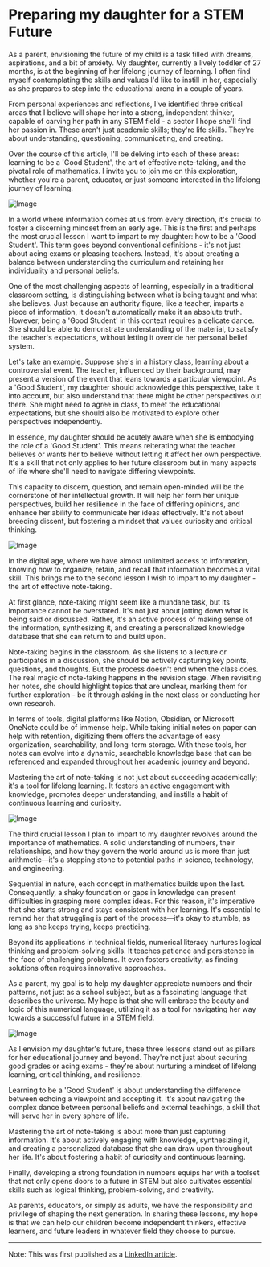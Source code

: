 # Preparing my daughter for a STEM Future

<!--more-->

As a parent, envisioning the future of my child is a task filled with dreams, aspirations, and a bit of anxiety. My daughter, currently a lively toddler of 27 months, is at the beginning of her lifelong journey of learning. I often find myself contemplating the skills and values I'd like to instill in her, especially as she prepares to step into the educational arena in a couple of years.

From personal experiences and reflections, I've identified three critical areas that I believe will shape her into a strong, independent thinker, capable of carving her path in any STEM field - a sector I hope she'll find her passion in. These aren't just academic skills; they're life skills. They're about understanding, questioning, communicating, and creating.

Over the course of this article, I'll be delving into each of these areas: learning to be a 'Good Student', the art of effective note-taking, and the pivotal role of mathematics. I invite you to join me on this exploration, whether you're a parent, educator, or just someone interested in the lifelong journey of learning.

![Image](/images/beyond-abcs-2.png)

In a world where information comes at us from every direction, it's crucial to foster a discerning mindset from an early age. This is the first and perhaps the most crucial lesson I want to impart to my daughter: how to be a 'Good Student'. This term goes beyond conventional definitions - it's not just about acing exams or pleasing teachers. Instead, it's about creating a balance between understanding the curriculum and retaining her individuality and personal beliefs.

One of the most challenging aspects of learning, especially in a traditional classroom setting, is distinguishing between what is being taught and what she believes. Just because an authority figure, like a teacher, imparts a piece of information, it doesn't automatically make it an absolute truth. However, being a 'Good Student' in this context requires a delicate dance. She should be able to demonstrate understanding of the material, to satisfy the teacher's expectations, without letting it override her personal belief system.

Let's take an example. Suppose she's in a history class, learning about a controversial event. The teacher, influenced by their background, may present a version of the event that leans towards a particular viewpoint. As a 'Good Student', my daughter should acknowledge this perspective, take it into account, but also understand that there might be other perspectives out there. She might need to agree in class, to meet the educational expectations, but she should also be motivated to explore other perspectives independently.

In essence, my daughter should be acutely aware when she is embodying the role of a 'Good Student'. This means reiterating what the teacher believes or wants her to believe without letting it affect her own perspective. It's a skill that not only applies to her future classroom but in many aspects of life where she'll need to navigate differing viewpoints.

This capacity to discern, question, and remain open-minded will be the cornerstone of her intellectual growth. It will help her form her unique perspectives, build her resilience in the face of differing opinions, and enhance her ability to communicate her ideas effectively. It's not about breeding dissent, but fostering a mindset that values curiosity and critical thinking.

![Image](/images/beyond-abcs-3.png)

In the digital age, where we have almost unlimited access to information, knowing how to organize, retain, and recall that information becomes a vital skill. This brings me to the second lesson I wish to impart to my daughter - the art of effective note-taking.

At first glance, note-taking might seem like a mundane task, but its importance cannot be overstated. It's not just about jotting down what is being said or discussed. Rather, it's an active process of making sense of the information, synthesizing it, and creating a personalized knowledge database that she can return to and build upon.

Note-taking begins in the classroom. As she listens to a lecture or participates in a discussion, she should be actively capturing key points, questions, and thoughts. But the process doesn't end when the class does. The real magic of note-taking happens in the revision stage. When revisiting her notes, she should highlight topics that are unclear, marking them for further exploration - be it through asking in the next class or conducting her own research.

In terms of tools, digital platforms like Notion, Obsidian, or Microsoft OneNote could be of immense help. While taking initial notes on paper can help with retention, digitizing them offers the advantage of easy organization, searchability, and long-term storage. With these tools, her notes can evolve into a dynamic, searchable knowledge base that can be referenced and expanded throughout her academic journey and beyond.

Mastering the art of note-taking is not just about succeeding academically; it's a tool for lifelong learning. It fosters an active engagement with knowledge, promotes deeper understanding, and instills a habit of continuous learning and curiosity.

![Image](/images/beyond-abcs-4.png)

The third crucial lesson I plan to impart to my daughter revolves around the importance of mathematics. A solid understanding of numbers, their relationships, and how they govern the world around us is more than just arithmetic—it's a stepping stone to potential paths in science, technology, and engineering.

Sequential in nature, each concept in mathematics builds upon the last. Consequently, a shaky foundation or gaps in knowledge can present difficulties in grasping more complex ideas. For this reason, it's imperative that she starts strong and stays consistent with her learning. It's essential to remind her that struggling is part of the process—it's okay to stumble, as long as she keeps trying, keeps practicing.

Beyond its applications in technical fields, numerical literacy nurtures logical thinking and problem-solving skills. It teaches patience and persistence in the face of challenging problems. It even fosters creativity, as finding solutions often requires innovative approaches.

As a parent, my goal is to help my daughter appreciate numbers and their patterns, not just as a school subject, but as a fascinating language that describes the universe. My hope is that she will embrace the beauty and logic of this numerical language, utilizing it as a tool for navigating her way towards a successful future in a STEM field.

![Image](/images/beyond-abcs-5.png)

As I envision my daughter's future, these three lessons stand out as pillars for her educational journey and beyond. They're not just about securing good grades or acing exams - they're about nurturing a mindset of lifelong learning, critical thinking, and resilience.

Learning to be a 'Good Student' is about understanding the difference between echoing a viewpoint and accepting it. It's about navigating the complex dance between personal beliefs and external teachings, a skill that will serve her in every sphere of life.

Mastering the art of note-taking is about more than just capturing information. It's about actively engaging with knowledge, synthesizing it, and creating a personalized database that she can draw upon throughout her life. It's about fostering a habit of curiosity and continuous learning.

Finally, developing a strong foundation in numbers equips her with a toolset that not only opens doors to a future in STEM but also cultivates essential skills such as logical thinking, problem-solving, and creativity.

As parents, educators, or simply as adults, we have the responsibility and privilege of shaping the next generation. In sharing these lessons, my hope is that we can help our children become independent thinkers, effective learners, and future leaders in whatever field they choose to pursue.

----
Note: This was first published as a [LinkedIn article](https://www.linkedin.com/pulse/beyond-abcs-preparing-my-daughter-stem-future-erik-gaius-capistrano/?trackingId=JHxqTazwaeqqB2NXWhT%2Fow%3D%3D).
